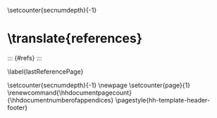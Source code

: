 
\setcounter{secnumdepth}{-1}
# \translate{references}

::: {#refs}
:::

\label{lastReferencePage}

\setcounter{secnumdepth}{-1}
\newpage
\setcounter{page}{1}
\renewcommand{\hhdocumentpagecount}{\hhdocumentnumberofappendices}
\pagestyle{hh-template-header-footer}

